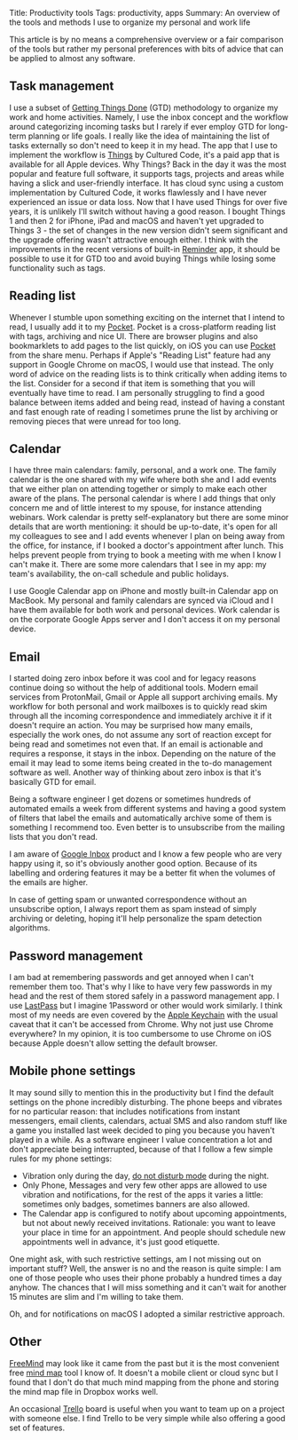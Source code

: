 Title: Productivity tools
Tags: productivity, apps
Summary: An overview of the tools and methods I use to organize my personal and work life

This article is by no means a comprehensive overview or a fair comparison of the tools but rather my personal
preferences with bits of advice that can be applied to almost any software.

## Task management

I use a subset of [Getting Things Done](https://en.wikipedia.org/wiki/Getting_Things_Done) (GTD) methodology to 
organize my work and home activities. Namely, I use the inbox concept and the workflow around categorizing incoming
tasks but I rarely if ever employ GTD for long-term planning or life goals. I really like the idea of maintaining the
list of tasks externally so don't need to keep it in my head. The app that I use to implement the workflow is 
[Things](https://culturedcode.com/things/) by Cultured Code, it's a paid app that is available for all Apple devices.
Why Things? Back in the day it was the most popular and feature full software, it supports tags, projects and areas
while having a slick and user-friendly interface. It has cloud sync using a custom implementation by Cultured Code, it
works flawlessly and I have never experienced an issue or data loss. Now that I have used Things for over five years,
it is unlikely I'll switch without having a good reason. I bought Things 1 and then 2 for iPhone, iPad and macOS and
haven't yet upgraded to Things 3 - the set of changes in the new version didn't seem significant and the upgrade
offering wasn't attractive enough either. I think with the improvements in the recent versions of built-in 
[Reminder](https://www.howtogeek.com/236278/how-to-use-the-reminders-app-on-your-mac-or-iphone-and-never-forget-something-again/) 
app, it should be possible to use it for GTD too and avoid buying Things while losing some functionality such as tags.

## Reading list

Whenever I stumble upon something exciting on the internet that I intend to read, I usually add it to my 
[Pocket](https://getpocket.com/). Pocket is a cross-platform reading list with tags, archiving and nice UI. There are
browser plugins and also bookmarklets to add pages to the list quickly, on iOS you can use 
[Pocket](https://help.getpocket.com/article/919-enabling-the-pocket-share-extension-in-ios) from the share menu. 
Perhaps if Apple's "Reading List" feature had any support in Google Chrome on macOS, I would use that instead. The 
only word of advice on the reading lists is to think critically when adding items to the list. Consider for a second 
if that item is something that you will eventually have time to read. I am personally struggling to find a good 
balance between items added and being read, instead of having a constant and fast enough rate of reading I sometimes 
prune the list by archiving or removing pieces that were unread for too long.

## Calendar

I have three main calendars: family, personal, and a work one. The family calendar is the one shared with my wife where
both she and I add events that we either plan on attending together or simply to make each other aware of the plans.
The personal calendar is where I add things that only concern me and of little interest to my spouse, for instance
attending webinars. Work calendar is pretty self-explanatory but there are some minor details that are worth 
mentioning: it should be up-to-date, it's open for all my colleagues to see and I add events whenever I plan on being 
away from the office, for instance, if I booked a doctor's appointment after lunch. This helps prevent people from 
trying to book a meeting with me when I know I can't make it. There are some more calendars that I see in my app: my 
team's availability, the on-call schedule and public holidays. 

I use Google Calendar app on iPhone and mostly built-in Calendar app on MacBook. My personal and family calendars are
synced via iCloud and I have them available for both work and personal devices. Work calendar is on the corporate
Google Apps server and I don't access it on my personal device.

## Email

I started doing zero inbox before it was cool and for legacy reasons continue doing so without the help of additional 
tools. Modern email services from ProtonMail, Gmail or Apple all support archiving emails. My workflow for both 
personal and work mailboxes is to quickly read skim through all the incoming correspondence and immediately archive it 
if it doesn't require an action. You may be surprised how many emails, especially the work ones, do not assume any 
sort of reaction except for being read and sometimes not even that. If an email is actionable and requires a response, 
it stays in the inbox. Depending on the nature of the email it may lead to some items being created in the to-do 
management software as well. Another way of thinking about zero inbox is that it's basically GTD for email.

Being a software engineer I get dozens or sometimes hundreds of automated emails a week from different systems and 
having a good system of filters that label the emails and automatically archive some of them is something I recommend too. Even better is to unsubscribe from the mailing lists that you don't read.

I am aware of [Google Inbox](https://www.google.com/inbox/) product and I know a few people who are very happy using 
it, so it's obviously another good option. Because of its labelling and ordering features it may be a better 
fit when the volumes of the emails are higher.

In case of getting spam or unwanted correspondence without an unsubscribe option, I always report them as spam instead 
of simply archiving or deleting, hoping it'll help personalize the spam detection algorithms. 

## Password management

I am bad at remembering passwords and get annoyed when I can't remember them too. That's why I like to have very few
passwords in my head and the rest of them stored safely in a password management app. I use [LastPass](https://www.lastpass.com/)
but I imagine 1Password or other would work similarly. I think most of my needs are even covered by the 
[Apple Keychain](https://support.apple.com/en-us/HT204085) with the usual caveat that it can't be accessed from 
Chrome. Why not just use Chrome everywhere? In my opinion, it is too cumbersome to use Chrome on iOS because Apple 
doesn't allow setting the default browser.

## Mobile phone settings

It may sound silly to mention this in the productivity but I find the default settings on the phone incredibly 
disturbing. The phone beeps and vibrates for no particular reason: that includes notifications from instant messengers,
email clients, calendars, actual SMS and also random stuff like a game you installed last week decided to ping you 
because you haven't played in a while. As a software engineer I value concentration a lot and don't appreciate being 
interrupted, because of that I follow a few simple rules for my phone settings:

* Vibration only during the day, [do not disturb mode](https://support.apple.com/en-us/HT204321) during the night.
* Only Phone, Messages and very few other apps are allowed to use vibration and notifications, for the rest of 
the apps it varies a little: sometimes only badges, sometimes banners are also allowed.
* The Calendar app is configured to notify about upcoming appointments, but not about newly received invitations. 
Rationale: you want to leave your place in time for an appointment. And people should schedule new appointments 
well in advance, it's just good etiquette.

One might ask, with such restrictive settings, am I not missing out on important stuff? Well, the answer is no and the 
reason is quite simple: I am one of those people who uses their phone probably a hundred times a day anyhow. The
chances that I will miss something and it can't wait for another 15 minutes are slim and I'm willing to take them.

Oh, and for notifications on macOS I adopted a similar restrictive approach.

## Other

[FreeMind](http://freemind.sourceforge.net/wiki/index.php/Main_Page) may look like it came from the past but it is the
most convenient free [mind map](https://en.wikipedia.org/wiki/Mind_map) tool I know of. It doesn't a mobile client
or cloud sync but I found that I don't do that much mind mapping from the phone and storing the mind map file in 
Dropbox works well.

An occasional [Trello](https://trello.com) board is useful when you want to team up on a project with someone else. I 
find Trello to be very simple while also offering a good set of features.
